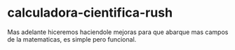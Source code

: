 ﻿# calculadora-cientifica-rush

Mas adelante hiceremos haciendole mejoras para que abarque mas campos de la matematicas, es simple pero funcional.

